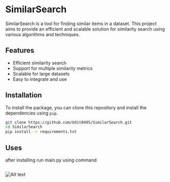 # SimilarSearch

SimilarSearch is a tool for finding similar items in a dataset. This project aims to provide an efficient and scalable solution for similarity search using various algorithms and techniques.

## Features

- Efficient similarity search
- Support for multiple similarity metrics
- Scalable for large datasets
- Easy to integrate and use

## Installation

To install the package, you can clone this repository and install the dependencies using `pip`.

```sh
git clone https://github.com/Udit0495/SimilarSearch.git
cd SimilarSearch
pip install -r requirements.txt
```
## Uses
after installing run main.py using command
```sh python3 main.py --dataset_dir "path"
```
![Alt text](results/1.jpg)
